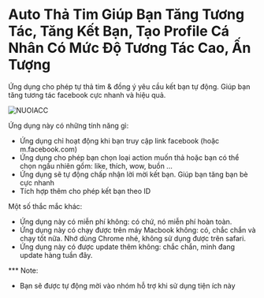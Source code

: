 
# Auto Thả Tim Giúp Bạn Tăng Tương Tác, Tăng Kết Bạn, Tạo Profile Cá Nhân Có Mức Độ Tương Tác Cao, Ấn Tượng
Ứng dụng cho phép tự thả tim & đồng ý yêu cầu kết bạn tự động.
Giúp bạn tăng tương tác facebook cực nhanh và hiệu quả.

![NUOIACC](http://i.imgur.com/ylL6LF1.jpg)

Ứng dụng này có những tính năng gì:
+ Ứng dụng chỉ hoạt động khi bạn truy cập link facebook (hoặc m.facebook.com)
+ Ứng dụng cho phép bạn chọn loại action muốn thả hoặc bạn có thể chọn ngầu nhiên gồm: like, thích, wow, buồn ...
+ Ứng dụng sẽ tự động chấp nhận lời mời kết bạn. Giúp bạn tăng bạn bè cực nhanh
+ Tích hợp thêm cho phép kết bạn theo ID

Một số thắc mắc khác:
+ Ứng dụng này có miễn phí không: có chứ, nó miễn phí hoàn toàn.
+ Ứng dụng này có chạy được trên máy Macbook không: có, chắc chắn và chạy tốt nữa. Nhớ dùng Chrome nhé, không sử dụng được trên safari.
+ Ứng dụng này có được update thêm không: chắc chắn, mình đang update hàng tuần đây.

*** Note:
+ Bạn sẽ được tự động mời vào nhóm hỗ trợ khi sử dụng tiện ích này
